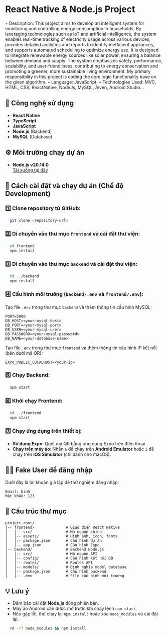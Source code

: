 # React Native & Node.js Project
◦ Description: This project aims to develop an intelligent system for monitoring and controlling energy
consumption in households. By leveraging technologies such as IoT and artificial intelligence, the system
enables real-time tracking of electricity usage across various devices, provides detailed analytics and reports
to identify inefficient appliances, and supports automated scheduling to optimize energy use. It is designed
to integrate renewable energy sources like solar power, ensuring a balance between demand and supply. The
system emphasizes safety, performance, scalability, and user-friendliness, contributing to energy conservation
and promoting a greener, more sustainable living environment.
My primary responsibility in this project is coding the core logic functionality base on the given algorithm.
◦ Language: JavaScript,
◦ Technologies Used: MVC, HTML, CSS, ReactNative, NodeJs, MySQL, Aiven,  Android Studio...

## 📌 Công nghệ sử dụng
- **React Native**
- **TypeScript**
- **JavaScript**
- **Node.js** (Backend)
- **MySQL** (Database)

## ⚙️ Môi trường chạy dự án
- **Node.js v20.14.0**  
  [Tải xuống tại đây](https://nodejs.org/download/release/v20.14.0/)

## 🚀 Cách cài đặt và chạy dự án (Chế độ Development)

### 1️⃣ Clone repository từ GitHub:
```sh
  git clone <repository-url>
```

### 2️⃣ Di chuyển vào thư mục `frontend` và cài đặt thư viện:
```sh
  cd frontend
  npm install
```

### 3️⃣ Di chuyển vào thư mục `backend` và cài đặt thư viện:
```sh
  cd ../backend
  npm install
```

### 4️⃣ Cấu hình môi trường (`backend/.env` và `frontend/.env`):
Tạo file `.env` trong thư mục `backend` và thêm thông tin cấu hình MySQL:
```
PORT=5000
DB_HOST=<your-mysql-host>
DB_PORT=<your-mysql-port>
DB_USER=<your-mysql-user>
DB_PASSWORD=<your-mysql-password>
DB_NAME=<your-database-name>
```

Tạo file `.env` trong thư mục `frontend` và thêm thông tin cấu hình IP kết nối (bên dưới mã QR):
```
EXPO_PUBLIC_LOCALHOST=<your-ip>
```

### 5️⃣ Chạy Backend:
```sh
  npm start
```

### 6️⃣ Khởi chạy Frontend:
```sh
  cd ../frontend
  npm start
```

### 7️⃣ Chạy ứng dụng trên thiết bị:
- **Sử dụng Expo**: Quét mã QR bằng ứng dụng Expo trên điện thoại.
- **Chạy trên máy ảo**: Nhấn `a` để chạy trên **Android Emulator** hoặc `i` để chạy trên **iOS Simulator** (chỉ dành cho macOS).

## 🧑‍💻 Fake User để đăng nhập
Dưới đây là tài khoản giả lập để thử nghiệm đăng nhập:
```
Email: binh
Mật khẩu: 123
```

## 📂 Cấu trúc thư mục
```
project-root/
│-- frontend/              # Giao diện React Native
│   │-- src/               # Mã nguồn chính
│   │-- assets/            # Hình ảnh, icon, fonts
│   │-- package.json       # Cấu hình dự án
│   │-- app.json           # Cấu hình Expo
│-- backend/               # Backend Node.js
│   │-- src/               # Mã nguồn API
│   │-- config/            # Cấu hình kết nối DB
│   │-- routes/            # Routes API
│   │-- models/            # Định nghĩa model database
│   │-- package.json       # Cấu hình backend
│   │-- .env               # File cấu hình môi trường
```

## 💡 Lưu ý
- Đảm bảo cài đặt **Node.js** đúng phiên bản.
- Máy ảo Android cần được mở trước khi chạy lệnh `npm start`.
- Nếu gặp lỗi, thử chạy lại `npm install` hoặc xóa `node_modules` và cài đặt lại:
```sh
  rm -rf node_modules && npm install
```
